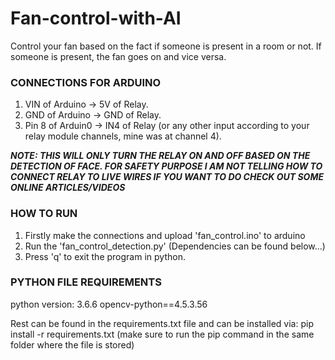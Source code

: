 # Fan-control-with-AI
Control your fan based on the fact if someone is present in a room or not. If someone is present, the fan goes on and vice versa.

### CONNECTIONS FOR ARDUINO ###
1) VIN of Arduino -> 5V of Relay.
2) GND of Arduino -> GND of Relay.
3) Pin 8 of Arduin0 -> IN4 of Relay (or any other input according to your relay module channels, mine was at channel 4).

***NOTE: THIS WILL ONLY TURN THE RELAY ON AND OFF BASED ON THE DETECTION OF FACE. FOR SAFETY PURPOSE I AM NOT TELLING HOW TO CONNECT RELAY TO LIVE WIRES IF YOU WANT TO DO CHECK OUT SOME ONLINE ARTICLES/VIDEOS***

### HOW TO RUN ###
1) Firstly make the connections and upload 'fan_control.ino' to arduino
2) Run the 'fan_control_detection.py' (Dependencies can be found below...)
3) Press 'q' to exit the program in python.

### PYTHON FILE REQUIREMENTS ###
python version: 3.6.6
opencv-python==4.5.3.56

Rest can be found in the requirements.txt file and can be installed via:   pip install -r requirements.txt
(make sure to run the pip command in the same folder where the file is stored)
